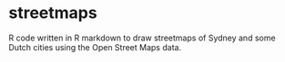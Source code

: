 # streetmaps

R code written in R markdown to draw streetmaps of Sydney and some Dutch cities using the Open Street Maps data. 
